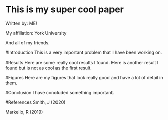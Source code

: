 # This is my super cool paper
Written by: ME!

My affiliation: York University

And all of my friends. 

#Introduction
This is a very important problem that I have been working on.

#Results 
Here are some really cool results I found.
Here is another result I found but is not as cool as the first result.

#Figures 
Here are my figures that look really good and have a lot of detail in them. 

#Conclusion 
I have concluded something important. 

#References
Smith, J (2020)

Markello, R (2019)


